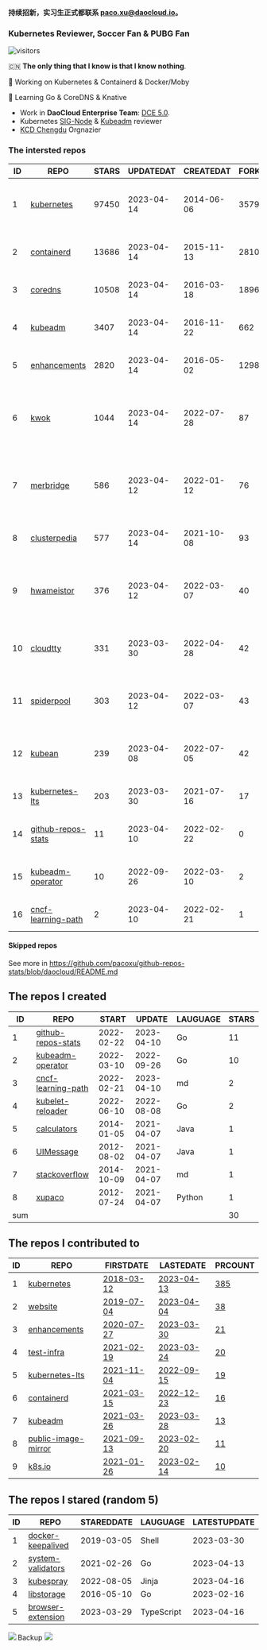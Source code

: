 **持续招新，实习生正式都联系 paco.xu@daocloud.io。**

### Kubernetes Reviewer, Soccer Fan & PUBG Fan
![visitors](https://visitor-badge.glitch.me/badge?page_id=pacoxu.pacoxu&left_color=green&right_color=red)
 
 🇨🇳 **The only thing that I know is that I know nothing**. 
 
 🔭 Working on Kubernetes & Containerd & Docker/Moby
 
 🌱 Learning Go & CoreDNS & Knative

- Work in **DaoCloud Enterprise Team**: [DCE 5.0](https://www.daocloud.io/dce_5.0).
- Kubernetes [SIG-Node](https://github.com/kubernetes/community/blob/master/sig-node/README.md) & [Kubeadm](https://github.com/kubernetes/kubeadm/) reviewer
- [KCD Chengdu](https://community.cncf.io/kcd-chengdu/) Orgnazier


<!--START_SECTION:github_repos-->
### The intersted repos
| ID |                                REPO                                | STARS | UPDATEDAT  | CREATEDAT  | FORKSCOUNT |                                  DESCRIPTIONS                                  |
|----|--------------------------------------------------------------------|-------|------------|------------|------------|--------------------------------------------------------------------------------|
|  1 | [kubernetes](https://github.com/kubernetes/kubernetes)             | 97450 | 2023-04-14 | 2014-06-06 |      35797 | Production-Grade Container Scheduling and Management                           |
|  2 | [containerd](https://github.com/containerd/containerd)             | 13686 | 2023-04-14 | 2015-11-13 |       2810 | An open and reliable container runtime                                         |
|  3 | [coredns](https://github.com/coredns/coredns)                      | 10508 | 2023-04-14 | 2016-03-18 |       1896 | CoreDNS is a DNS server that chains plugins                                    |
|  4 | [kubeadm](https://github.com/kubernetes/kubeadm)                   |  3407 | 2023-04-14 | 2016-11-22 |        662 | Aggregator for issues filed against kubeadm                                    |
|  5 | [enhancements](https://github.com/kubernetes/enhancements)         |  2820 | 2023-04-14 | 2016-05-02 |       1298 | Enhancements tracking repo for Kubernetes                                      |
|  6 | [kwok](https://github.com/kubernetes-sigs/kwok)                    |  1044 | 2023-04-14 | 2022-07-28 |         87 | Kubernetes WithOut Kubelet -  Simulates thousands of Nodes and Clusters.       |
|  7 | [merbridge](https://github.com/merbridge/merbridge)                |   586 | 2023-04-12 | 2022-01-12 |         76 | Use eBPF to speed up your Service Mesh like crossing an Einstein-Rosen Bridge. |
|  8 | [clusterpedia](https://github.com/clusterpedia-io/clusterpedia)    |   577 | 2023-04-14 | 2021-10-08 |         93 | The Encyclopedia of Kubernetes clusters                                        |
|  9 | [hwameistor](https://github.com/hwameistor/hwameistor)             |   376 | 2023-04-12 | 2022-03-07 |         40 | Hwameistor is an HA local storage system for cloud-native stateful workloads.  |
| 10 | [cloudtty](https://github.com/cloudtty/cloudtty)                   |   331 | 2023-03-30 | 2022-04-28 |         42 | A Friendly Kubernetes CloudShell (Web Terminal) !                              |
| 11 | [spiderpool](https://github.com/spidernet-io/spiderpool)           |   303 | 2023-04-12 | 2022-03-07 |         43 | spiderpool: Kubernetes IPAM for underlay network                               |
| 12 | [kubean](https://github.com/kubean-io/kubean)                      |   239 | 2023-04-08 | 2022-07-05 |         42 |  :seedling: Kubernetes lifecycle management operator based on kubespray.       |
| 13 | [kubernetes-lts](https://github.com/klts-io/kubernetes-lts)        |   203 | 2023-03-30 | 2021-07-16 |         17 | Kubernetes LTS(long term support)                                              |
| 14 | [github-repos-stats](https://github.com/pacoxu/github-repos-stats) |    11 | 2023-04-10 | 2022-02-22 |          0 | Collect Repos Star/Fork/Watch Counts Everyday                                  |
| 15 | [kubeadm-operator](https://github.com/pacoxu/kubeadm-operator)     |    10 | 2022-09-26 | 2022-03-10 |          2 | Test work on the design of kubeadm operator                                    |
| 16 | [cncf-learning-path](https://github.com/pacoxu/cncf-learning-path) |     2 | 2023-04-10 | 2022-02-21 |          1 | record my learning CNCF related path                                           |



#### Skipped repos
<!--END_SECTION:github_repos-->
See more in https://github.com/pacoxu/github-repos-stats/blob/daocloud/README.md


<!--START_SECTION:my_github-->
## The repos I created
| ID  |                                REPO                                |   START    |   UPDATE   | LAUGUAGE | STARS |
|-----|--------------------------------------------------------------------|------------|------------|----------|-------|
|   1 | [github-repos-stats](https://github.com/pacoxu/github-repos-stats) | 2022-02-22 | 2023-04-10 | Go       |    11 |
|   2 | [kubeadm-operator](https://github.com/pacoxu/kubeadm-operator)     | 2022-03-10 | 2022-09-26 | Go       |    10 |
|   3 | [cncf-learning-path](https://github.com/pacoxu/cncf-learning-path) | 2022-02-21 | 2023-04-10 | md       |     2 |
|   4 | [kubelet-reloader](https://github.com/pacoxu/kubelet-reloader)     | 2022-06-10 | 2022-08-08 | Go       |     2 |
|   5 | [calculators](https://github.com/pacoxu/calculators)               | 2014-01-05 | 2021-04-07 | Java     |     1 |
|   6 | [UIMessage](https://github.com/pacoxu/UIMessage)                   | 2012-08-02 | 2021-04-07 | Java     |     1 |
|   7 | [stackoverflow](https://github.com/pacoxu/stackoverflow)           | 2014-10-09 | 2021-04-07 | md       |     1 |
|   8 | [xupaco](https://github.com/pacoxu/xupaco)                         | 2012-07-24 | 2021-04-07 | Python   |     1 |
| sum |                                                                    |            |            |          |    30 |

## The repos I contributed to
| ID |                                  REPO                                  |                               FIRSTDATE                               |                               LASTEDATE                                |                                        PRCOUNT                                        |
|----|------------------------------------------------------------------------|-----------------------------------------------------------------------|------------------------------------------------------------------------|---------------------------------------------------------------------------------------|
|  1 | [kubernetes](https://github.com/kubernetes/kubernetes)                 | [2018-03-12](https://github.com/kubernetes/kubernetes/pull/61040)     | [2023-04-13](https://github.com/kubernetes/kubernetes/pull/117276)     | [385](https://github.com/kubernetes/kubernetes/pulls?q=is%3Apr+author%3Apacoxu)       |
|  2 | [website](https://github.com/kubernetes/website)                       | [2019-07-04](https://github.com/kubernetes/website/pull/15285)        | [2023-04-04](https://github.com/kubernetes/website/pull/40513)         | [38](https://github.com/kubernetes/website/pulls?q=is%3Apr+author%3Apacoxu)           |
|  3 | [enhancements](https://github.com/kubernetes/enhancements)             | [2020-07-27](https://github.com/kubernetes/enhancements/pull/1907)    | [2023-03-30](https://github.com/kubernetes/enhancements/pull/3930)     | [21](https://github.com/kubernetes/enhancements/pulls?q=is%3Apr+author%3Apacoxu)      |
|  4 | [test-infra](https://github.com/kubernetes/test-infra)                 | [2021-02-19](https://github.com/kubernetes/test-infra/pull/20909)     | [2023-03-24](https://github.com/kubernetes/test-infra/pull/29127)      | [20](https://github.com/kubernetes/test-infra/pulls?q=is%3Apr+author%3Apacoxu)        |
|  5 | [kubernetes-lts](https://github.com/klts-io/kubernetes-lts)            | [2021-11-04](https://github.com/klts-io/kubernetes-lts/pull/94)       | [2022-09-15](https://github.com/klts-io/kubernetes-lts/pull/174)       | [19](https://github.com/klts-io/kubernetes-lts/pulls?q=is%3Apr+author%3Apacoxu)       |
|  6 | [containerd](https://github.com/containerd/containerd)                 | [2021-03-15](https://github.com/containerd/containerd/pull/5200)      | [2022-12-23](https://github.com/containerd/containerd/pull/7863)       | [16](https://github.com/containerd/containerd/pulls?q=is%3Apr+author%3Apacoxu)        |
|  7 | [kubeadm](https://github.com/kubernetes/kubeadm)                       | [2021-03-26](https://github.com/kubernetes/kubeadm/pull/2421)         | [2023-03-28](https://github.com/kubernetes/kubeadm/pull/2850)          | [13](https://github.com/kubernetes/kubeadm/pulls?q=is%3Apr+author%3Apacoxu)           |
|  8 | [public-image-mirror](https://github.com/DaoCloud/public-image-mirror) | [2021-09-13](https://github.com/DaoCloud/public-image-mirror/pull/13) | [2023-02-20](https://github.com/DaoCloud/public-image-mirror/pull/296) | [11](https://github.com/DaoCloud/public-image-mirror/pulls?q=is%3Apr+author%3Apacoxu) |
|  9 | [k8s.io](https://github.com/kubernetes/k8s.io)                         | [2021-01-26](https://github.com/kubernetes/k8s.io/pull/1577)          | [2023-02-14](https://github.com/kubernetes/k8s.io/pull/4761)           | [10](https://github.com/kubernetes/k8s.io/pulls?q=is%3Apr+author%3Apacoxu)            |

## The repos I stared (random 5)
| ID |                                 REPO                                 | STAREDDATE |  LAUGUAGE  | LATESTUPDATE |
|----|----------------------------------------------------------------------|------------|------------|--------------|
|  1 | [docker-keepalived](https://github.com/osixia/docker-keepalived)     | 2019-03-05 | Shell      | 2023-03-30   |
|  2 | [system-validators](https://github.com/kubernetes/system-validators) | 2021-02-26 | Go         | 2023-04-13   |
|  3 | [kubespray](https://github.com/kubernetes-sigs/kubespray)            | 2022-08-05 | Jinja      | 2023-04-16   |
|  4 | [libstorage](https://github.com/thecodeteam/libstorage)              | 2016-05-10 | Go         | 2023-02-16   |
|  5 | [browser-extension](https://github.com/TaxyAI/browser-extension)     | 2023-03-29 | TypeScript | 2023-04-16   |

<!--END_SECTION:my_github-->

<a href="https://pacoxu.wordpress.com/">
  <img align="left" src="https://github-readme-stats.vercel.app/api?username=pacoxu&show_icons=true" />
</a>

Backup ![](https://komarev.com/ghpvc/?username=pacoxu)

